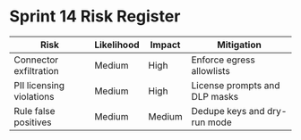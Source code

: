 # Sprint 14 Risk Register

| Risk | Likelihood | Impact | Mitigation |
| ---- | ---------- | ------ | ---------- |
| Connector exfiltration | Medium | High | Enforce egress allowlists |
| PII licensing violations | Medium | High | License prompts and DLP masks |
| Rule false positives | Medium | Medium | Dedupe keys and dry-run mode |

